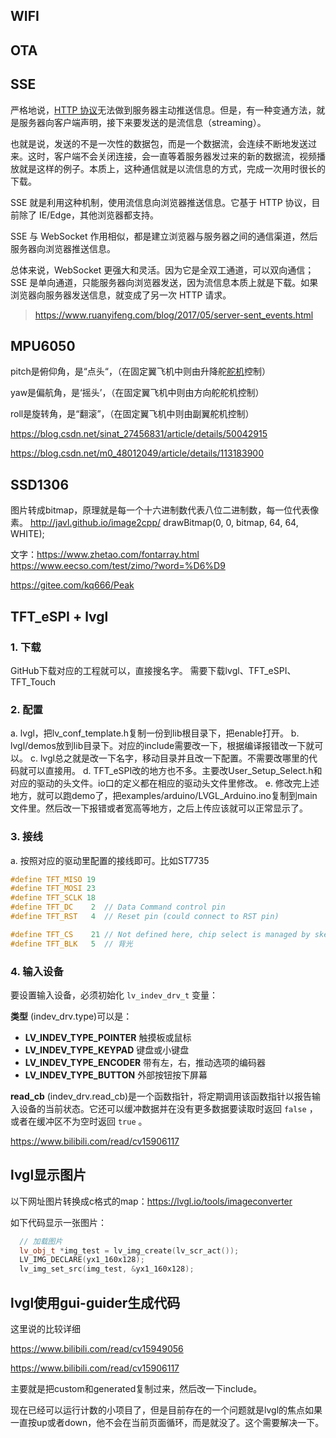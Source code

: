 ## WIFI

## OTA

## SSE

严格地说，[HTTP 协议](https://www.ruanyifeng.com/blog/2016/08/http.html)无法做到服务器主动推送信息。但是，有一种变通方法，就是服务器向客户端声明，接下来要发送的是流信息（streaming）。

也就是说，发送的不是一次性的数据包，而是一个数据流，会连续不断地发送过来。这时，客户端不会关闭连接，会一直等着服务器发过来的新的数据流，视频播放就是这样的例子。本质上，这种通信就是以流信息的方式，完成一次用时很长的下载。

SSE 就是利用这种机制，使用流信息向浏览器推送信息。它基于 HTTP 协议，目前除了 IE/Edge，其他浏览器都支持。

SSE 与 WebSocket 作用相似，都是建立浏览器与服务器之间的通信渠道，然后服务器向浏览器推送信息。

总体来说，WebSocket 更强大和灵活。因为它是全双工通道，可以双向通信；SSE 是单向通道，只能服务器向浏览器发送，因为流信息本质上就是下载。如果浏览器向服务器发送信息，就变成了另一次 HTTP 请求。

> https://www.ruanyifeng.com/blog/2017/05/server-sent_events.html

## MPU6050

pitch是俯仰角，是“点头“，（在固定翼飞机中则由升降舵[舵机](https://so.csdn.net/so/search?q=%E8%88%B5%E6%9C%BA&spm=1001.2101.3001.7020)控制）

yaw是偏航角，是‘摇头’，（在固定翼飞机中则由方向舵舵机控制）

roll是旋转角，是“翻滚”，（在固定翼飞机中则由副翼舵机控制）

https://blog.csdn.net/sinat_27456831/article/details/50042915

https://blog.csdn.net/m0_48012049/article/details/113183900

## SSD1306

图片转成bitmap，原理就是每一个十六进制数代表八位二进制数，每一位代表像素。
http://javl.github.io/image2cpp/
drawBitmap(0, 0, bitmap, 64, 64, WHITE);

文字：https://www.zhetao.com/fontarray.html
https://www.eecso.com/test/zimo/?word=%D6%D9

https://gitee.com/kq666/Peak

## TFT_eSPI + lvgl

### 1. 下载

  GitHub下载对应的工程就可以，直接搜名字。
  需要下载lvgl、TFT_eSPI、TFT_Touch

### 2. 配置

  a. lvgl，把lv_conf_template.h复制一份到lib根目录下，把enable打开。
  b. lvgl/demos放到lib目录下。对应的include需要改一下，根据编译报错改一下就可以。
  c. lvgl总之就是改一下名字，移动目录并且改一下配置。不需要改哪里的代码就可以直接用。
  d. TFT_eSPI改的地方也不多。主要改User_Setup_Select.h和对应的驱动的头文件。io口的定义都在相应的驱动头文件里修改。
  e. 修改完上述地方，就可以跑demo了，把examples/arduino/LVGL_Arduino.ino复制到main文件里。然后改一下报错或者宽高等地方，之后上传应该就可以正常显示了。

### 3. 接线

  a. 按照对应的驱动里配置的接线即可。比如ST7735

```c
#define TFT_MISO 19
#define TFT_MOSI 23
#define TFT_SCLK 18
#define TFT_DC    2  // Data Command control pin
#define TFT_RST   4  // Reset pin (could connect to RST pin)

#define TFT_CS    21 // Not defined here, chip select is managed by sketch
#define TFT_BLK   5  // 背光
```

### 4. 输入设备

要设置输入设备，必须初始化 `lv_indev_drv_t` 变量：

**类型** (indev_drv.type)可以是：

* **LV_INDEV_TYPE_POINTER** 触摸板或鼠标
* **LV_INDEV_TYPE_KEYPAD** 键盘或小键盘
* **LV_INDEV_TYPE_ENCODER** 带有左，右，推动选项的编码器
* **LV_INDEV_TYPE_BUTTON** 外部按钮按下屏幕

**read_cb** (indev_drv.read_cb)是一个函数指针，将定期调用该函数指针以报告输入设备的当前状态。它还可以缓冲数据并在没有更多数据要读取时返回 `false` ，或者在缓冲区不为空时返回 `true` 。

https://www.bilibili.com/read/cv15906117

## lvgl显示图片

以下网址图片转换成c格式的map：https://lvgl.io/tools/imageconverter

如下代码显示一张图片：

```cpp
  // 加载图片
  lv_obj_t *img_test = lv_img_create(lv_scr_act());
  LV_IMG_DECLARE(yx1_160x128);
  lv_img_set_src(img_test, &yx1_160x128);
```


## lvgl使用gui-guider生成代码

这里说的比较详细

https://www.bilibili.com/read/cv15949056

https://www.bilibili.com/read/cv15906117

主要就是把custom和generated复制过来，然后改一下include。

现在已经可以运行计数的小项目了，但是目前存在的一个问题就是lvgl的焦点如果一直按up或者down，他不会在当前页面循环，而是就没了。这个需要解决一下。
